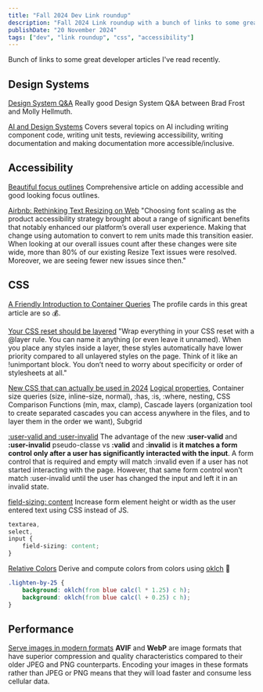 ```yaml
---
title: "Fall 2024 Dev Link roundup"
description: "Fall 2024 Link roundup with a bunch of links to some great developer articles I've read recently."
publishDate: "20 November 2024"
tags: ["dev", "link roundup", "css", "accessibility"]
---
```


Bunch of links to some great developer articles I've read recently.

## Design Systems

[Design System Q&A](https://bigmedium.com/ideas/design-systems-qa.html)
Really good Design System Q&A between Brad Frost and Molly Hellmuth.

[AI and Design Systems](https://bigmedium.com/ideas/ai-and-design-systems.html)
Covers several topics on AI including writing component code, writing unit tests, reviewing accessibility, writing documentation and
making documentation more accessible/inclusive.

## Accessibility

[Beautiful focus outlines](https://medienbaecker.com/articles/focus-outlines)
Comprehensive article on adding accessible and good looking focus outlines.

[Airbnb: Rethinking Text Resizing on Web](https://medium.com/airbnb-engineering/rethinking-text-resizing-on-web-1047b12d2881)
"Choosing font scaling as the product accessibility strategy brought about a range of significant benefits that notably enhanced our platform’s overall user experience. Making that change using automation to convert to rem units made this transition easier. When looking at our overall issues count after these changes were site wide, more than 80% of our existing Resize Text issues were resolved. Moreover, we are seeing fewer new issues since then."

## CSS

[A Friendly Introduction to Container Queries](https://www.joshwcomeau.com/css/container-queries-introduction/)
The profile cards in this great article are so 💰.

[Your CSS reset should be layered](https://mayank.co/blog/css-reset-layer/)
"Wrap everything in your CSS reset with a @layer rule. You can name it anything (or even leave it unnamed). When you place any styles inside a layer, these styles automatically have lower priority compared to all unlayered styles on the page. Think of it like an !unimportant block. You don’t need to worry about specificity or order of stylesheets at all."

[New CSS that can actually be used in 2024](https://thomasorus.com/new-css-that-can-actually-be-used-in-2024.html)
[Logical properties](https://developer.mozilla.org/en-US/docs/Web/CSS/CSS_logical_properties_and_values), Container size queries (size, inline-size, normal), :has, :is, :where, nesting, CSS Comparison Functions (min, max, clamp), Cascade layers (organization tool to create separated cascades you can access anywhere in the files, and to layer them in the order we want), Subgrid

[:user-valid and :user-invalid](https://web.dev/articles/user-valid-and-user-invalid-pseudo-classes)
The advantage of the new **:user-valid** and **:user-invalid** pseudo-classe vs **:valid** and **:invalid** is **it matches a form control only after a user has significantly interacted with the input**. A form control that is required and empty will match :invalid even if a user has not started interacting with the page. However, that same form control won't match :user-invalid until the user has changed the input and left it in an invalid state.

[field-sizing: content](https://developer.chrome.com/docs/css-ui/css-field-sizing)
Increase form element height or width as the user entered text using CSS instead of JS.

```css
textarea,
select,
input {
	field-sizing: content;
}
```

[Relative Colors](https://smashing-freiburg-2024.netlify.app/24-relative-color/)
Derive and compute colors from colors using [oklch](https://developer.mozilla.org/en-US/docs/Web/CSS/color_value/oklch) 🤯

```css
.lighten-by-25 {
	background: oklch(from blue calc(l * 1.25) c h);
	background: oklch(from blue calc(l + 0.25) c h);
}
```

## Performance

[Serve images in modern formats](https://developer.chrome.com/docs/lighthouse/performance/uses-webp-images/)
**AVIF** and **WebP** are image formats that have superior compression and quality characteristics compared to their older JPEG and PNG counterparts. Encoding your images in these formats rather than JPEG or PNG means that they will load faster and consume less cellular data.
